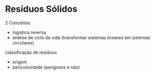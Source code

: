 # Resíduos Sólidos


2 Conceitos:
- logística reversa
- análise de ciclo de vida (transformar sistemas lineares em sistemas circulares)

classificação de resíduos
- origem
- periculosidade (perigosos e não)

